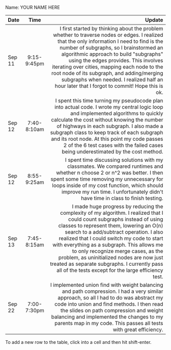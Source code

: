 Name: YOUR NAME HERE

| Date   |    Time     |                                                                                                                                                                                                                                                                                                                                                                                                                                                                                                 Update |
|:-------|:-----------:|-------------------------------------------------------------------------------------------------------------------------------------------------------------------------------------------------------------------------------------------------------------------------------------------------------------------------------------------------------------------------------------------------------------------------------------------------------------------------------------------------------:|
| Sep 11 | 9:15-9:45pm |                                  I first started by thinking about the problem whether to traverse nodes or edges. I realized that the only information I need to find is the number of subgraphs, so I brainstormed an algorithmic approach to build "subgraphs" using the edges provides. This involves iterating over cities, mapping each node to the root node of its subgraph, and adding/merging subgraphs when needed. I realized half an hour later that I forgot to commit! Hope this is ok. |
| Sep 12 | 7:40-8:10am |                                                                                        I spent this time turning my pseudocode plan into actual code. I wrote my central logic loop and implemented algorithms to quickly calculate the cost without knowing the number of highways in each subgraph. I also made a subgraph class to keep track of each subgraph and its root node. At this point my code passes 2 of the 6 test cases with the failed cases being underestimated by the cost method. |
| Sep 12 | 8:55-9:25am |                                                                                                                                                                                               I spent time discussing solutions with my classmates. We compared runtimes and whether n choose 2 or n^2 was better. I then spent some time removing my unnecessary for loops inside of my cost function, which should improve my run time. I unfortunately didn't have time in class to finish testing. |
| Sep 13 | 7:45-8:15am | I made huge progress by reducing the complexity of my algorithm. I realized that I could count subgraphs instead of using classes to represent them, lowering an O(n) search to a add/subtract operation. I also realized that I could switch my code to start with everything as a subgraph. This allows me to only recognize merge cases, as the problem, as uninitialized nodes are now just treated as separate subgraphs. I currently pass all of the tests except for the large efficiency test. |
| Sep 22 | 7:00-7:30pm |                                                                                                                                                        I implemented union find with weight balancing and path compression. I had a very similar approach, so all I had to do was abstract my code into union and find methods. I then read the slides on path compression and weight balancing and implemented the changes to my parents map in my code. This passes all tests with great efficiency. |


To add a new row to the table, click into a cell and then hit shift-enter.